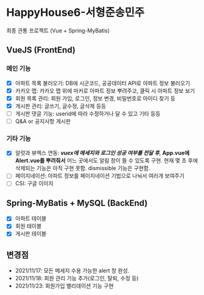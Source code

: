 # HappyHouse6-서형준송민주

최종 관통 프로젝트 (Vue + Spring-MyBatis)

## VueJS (FrontEnd)
### 메인 기능
- [x] 아파트 목록 불러오기: DB에 시군코드, 공공데이터 API로 아파트 정보 불러오기
- [x] 카카오 맵: 카카오 맵 위에 마커로 아파트 정보 뿌려주고, 클릭 시 아파트 정보 보기
- [x] 회원 목록 관리: 회원 가입, 로그인, 정보 변경, 비밀번호로 아이디 찾기 등
- [x] 게시판 관리: 글쓰기, 글수정, 글삭제 등등
- [ ] 게시판 댓글 기능: userid에 따라 수정하거나 달 수 있고 기타 등등
- [ ] Q&A or 공지사항 게시판

### 기타 기능
- [x] 알럿과 뷰엑스 연동: ***vuex에 메세지와 로그인 성공 여부를 전달 후***, **App.vue에 Alert.vue를 뿌려줘서** 어느 곳에서도 알림 창이 뜰 수 있도록 구현.
현재 몇 초 후에 삭제되는 기능은 아직 구현 못함. dismissible 기능은 구현함.
- [ ] 페이지네이션: 아파트 정보를 페이지네이션 기법으로 나눠서 여러개 보여주기
- [ ] CSI: 구글 이미지 

## Spring-MyBatis + MySQL (BackEnd)
 - [x] 아파트 테이블
 - [x] 회원 테이블
 - [x] 게시판 테이블

## 변경점

- 2021/11/17: 모든 메세지 수용 가능한 alert 창 완성.
- 2021/11/18: 회원 관리 기능 추가(로그인, 탈퇴, 수정 등)
- 2021/11/23: 회원가입 밸리데이션 기능 구현
